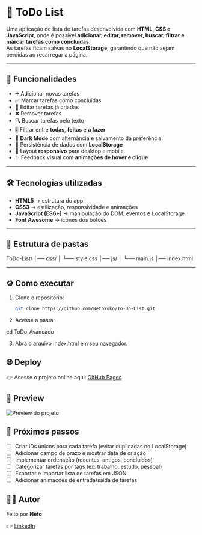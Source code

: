 # 📝 ToDo List

Uma aplicação de lista de tarefas desenvolvida com **HTML, CSS e JavaScript**, onde é possível **adicionar, editar, remover, buscar, filtrar e marcar tarefas como concluídas**.  
As tarefas ficam salvas no **LocalStorage**, garantindo que não sejam perdidas ao recarregar a página.

---

## 🚀 Funcionalidades
- ➕ Adicionar novas tarefas  
- ✅ Marcar tarefas como concluídas  
- 📝 Editar tarefas já criadas  
- ❌ Remover tarefas  
- 🔍 Buscar tarefas pelo texto  
- 🎚️ Filtrar entre **todas**, **feitas** e **a fazer**  
- 🌙 **Dark Mode** com alternância e salvamento da preferência  
- 💾 Persistência de dados com **LocalStorage**  
- 📱 Layout **responsivo** para desktop e mobile  
- ✨ Feedback visual com **animações de hover e clique**

---

## 🛠️ Tecnologias utilizadas
- **HTML5** → estrutura do app  
- **CSS3** → estilização, responsividade e animações  
- **JavaScript (ES6+)** → manipulação do DOM, eventos e LocalStorage  
- **Font Awesome** → ícones dos botões  

---

## 📂 Estrutura de pastas

ToDo-List/
│── css/
│ └── style.css
│── js/
│ └── main.js
│── index.html


---

## ⚙️ Como executar
1. Clone o repositório:
   ```bash
   git clone https://github.com/NetoYuko/To-Do-List.git

2. Acesse a pasta:

cd ToDo-Avancado

3. Abra o arquivo index.html em seu navegador.

## 🌐 Deploy

👉 Acesse o projeto online aqui: [GitHub Pages](https://netoyuko.github.io/To-Do-List/)

## 📸 Preview

![Preview do projeto](img/preview.png)

## 📌 Próximos passos

- [ ] Criar IDs únicos para cada tarefa (evitar duplicadas no LocalStorage)
- [ ] Adicionar campo de prazo e mostrar data de criação
- [ ] Implementar ordenação (recentes, antigos, concluídos)
- [ ] Categorizar tarefas por tags (ex: trabalho, estudo, pessoal)
- [ ] Exportar e importar lista de tarefas em JSON
- [ ] Adicionar animações de entrada/saída de tarefas

## 🥷🏻 Autor 

Feito por **Neto**

👉 [LinkedIn](https://www.linkedin.com/in/neto-menezes/)
